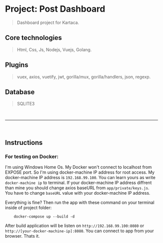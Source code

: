 # Project: Post Dashboard
> Dashboard project for Kartaca.  

## Core technologies
> Html, Css, Js, Nodejs, Vuejs, Golang.

## Plugins
> vuex, axios, vuetify, jwt, gorilla/mux, gorilla/handlers, json, regexp.

## Database
> SQLITE3  

&nbsp;
<hr>
&nbsp;

## Instructions
### For testing on Docker: 
I'm using Windows Home Os. My Docker won't connect to localhost from EXPOSE port. So I'm using docker-machine IP address for root access. My docker-machine IP address is `192.168.99.100`. You can learn yours as write `docker-machine ip` to terminal. If your docker-machine IP address diffrent than mine you should change axios baseURL from `app/private/keys.js`. You have to change `baseURL` value with your docker-machine IP address.

Everything is fine? Then run the app with these command on your terminal inside of project folder:
```
    docker-compose up --build -d
```
After build application will be listen on `http://192.168.99.100:8080` or `http://[your-docker-machine-ip]:8080`. You can connect to app from your browser. Thats it.